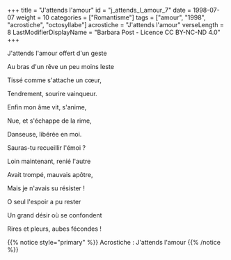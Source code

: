 +++
title = "J'attends l'amour"
id = "j_attends_l_amour_7"
date = 1998-07-07
weight = 10
categories = ["Romantisme"]
tags = ["amour", "1998", "acrostiche", "octosyllabe"]
acrostiche = "J'attends l'amour"
verseLength = 8
LastModifierDisplayName = "Barbara Post - Licence CC BY-NC-ND 4.0"
+++

J'attends l'amour offert d'un geste

Au bras d'un rêve un peu moins leste

Tissé comme s'attache un cœur,

Tendrement, sourire vainqueur.

Enfin mon âme vit, s'anime,

Nue, et s'échappe de la rime,

Danseuse, libérée en moi.

Sauras-tu recueillir l'émoi ?

Loin maintenant, renié l'autre

Avait trompé, mauvais apôtre,

Mais je n'avais su résister !

O seul l'espoir a pu rester

Un grand désir où se confondent

Rires et pleurs, aubes fécondes !

{{% notice style="primary" %}}
Acrostiche : J'attends l'amour
{{% /notice %}}
